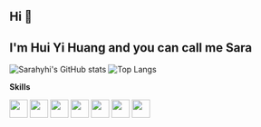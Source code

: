 ## Hi 👋
## I'm Hui Yi Huang and you can call me Sara

<!--
**sarahyhi/sarahyhi** is a ✨ _special_ ✨ repository because its `README.md` (this file) appears on your GitHub profile.

Here are some ideas to get you started:

- 🔭 I’m currently working on ...
- 🌱 I’m currently learning ...
- 👯 I’m looking to collaborate on ...
- 🤔 I’m looking for help with ...
- 💬 Ask me about ...
- 📫 How to reach me: ...
- 😄 Pronouns: ...
- ⚡ Fun fact: ...
-->

![Sarahyhi's GitHub stats](https://github-readme-stats.vercel.app/api?username=sarahyhi&hide_rank&rank_icon=github&hide=prs,issues)
![Top Langs](https://github-readme-stats.vercel.app/api/top-langs/?username=sarahyhi)

**Skills**
<p>
<img height="32" width="32" src="https://cdn.simpleicons.org/python"/>
<img height="32" width="32" src="https://cdn.simpleicons.org/jupyter"/>
<img height="32" width="32" src="https://cdn.simpleicons.org/databricks"/>
<img height="32" width="32" src="https://cdn.simpleicons.org/r"/>
<img height="32" width="32" src="https://cdn.simpleicons.org/mysql"/>
<img height="32" width="32" src="https://cdn.simpleicons.org/tableau"/>
<img height="32" width="32" src="https://cdn.simpleicons.org/discord"/>
</p>
